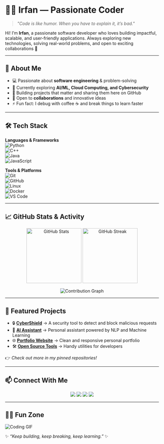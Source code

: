 # 👨‍💻 Irfan — Passionate Coder

> *"Code is like humor. When you have to explain it, it’s bad."*  

Hi! I’m **Irfan**, a passionate software developer who loves building impactful, scalable, and user-friendly applications. Always exploring new technologies, solving real-world problems, and open to exciting collaborations 🚀  

---

## 🌟 About Me
- 💻 Passionate about **software engineering** & problem-solving  
- 🌱 Currently exploring **AI/ML, Cloud Computing, and Cybersecurity**  
- 🔭 Building projects that matter and sharing them here on GitHub  
- 🤝 Open to **collaborations** and innovative ideas  
- ⚡ Fun fact: I debug with coffee ☕ and break things to learn faster  

---

## 🛠️ Tech Stack

**Languages & Frameworks**  
![Python](https://img.shields.io/badge/Python-3776AB?style=for-the-badge&logo=python&logoColor=white)  
![C++](https://img.shields.io/badge/C++-00599C?style=for-the-badge&logo=cplusplus&logoColor=white)  
![Java](https://img.shields.io/badge/Java-ED8B00?style=for-the-badge&logo=java&logoColor=white)  
![JavaScript](https://img.shields.io/badge/JavaScript-F7DF1E?style=for-the-badge&logo=javascript&logoColor=black)  

**Tools & Platforms**  
![Git](https://img.shields.io/badge/Git-F05032?style=for-the-badge&logo=git&logoColor=white)  
![GitHub](https://img.shields.io/badge/GitHub-181717?style=for-the-badge&logo=github&logoColor=white)  
![Linux](https://img.shields.io/badge/Linux-FCC624?style=for-the-badge&logo=linux&logoColor=black)  
![Docker](https://img.shields.io/badge/Docker-2496ED?style=for-the-badge&logo=docker&logoColor=white)  
![VS Code](https://img.shields.io/badge/VSCode-007ACC?style=for-the-badge&logo=visual-studio-code&logoColor=white)  

---

## 📈 GitHub Stats & Activity

<p align="center">
  <img src="https://github-readme-stats.vercel.app/api?username=YOUR_GITHUB_USERNAME&show_icons=true&theme=radical" alt="GitHub Stats" height="180"/>
  <img src="https://github-readme-streak-stats.herokuapp.com?user=YOUR_GITHUB_USERNAME&theme=radical" alt="GitHub Streak" height="180"/>
</p>

<p align="center">
  <img src="https://github-readme-activity-graph.vercel.app/graph?username=YOUR_GITHUB_USERNAME&theme=react-dark" alt="Contribution Graph" />
</p>

---

## 🚀 Featured Projects

- 🔒 **[CyberShield](#)** → A security tool to detect and block malicious requests  
- 🤖 **[AI Assistant](#)** → Personal assistant powered by NLP and Machine Learning  
- 🌐 **[Portfolio Website](#)** → Clean and responsive personal portfolio  
- 🛠️ **[Open Source Tools](#)** → Handy utilities for developers  

👉 *Check out more in my pinned repositories!*  

---

## 📫 Connect With Me
<p align="center">
  <a href="mailto:your_email@example.com"><img src="https://img.shields.io/badge/Email-D14836?style=for-the-badge&logo=gmail&logoColor=white"/></a>
  <a href="https://linkedin.com/in/your-linkedin"><img src="https://img.shields.io/badge/LinkedIn-0077B5?style=for-the-badge&logo=linkedin&logoColor=white"/></a>
  <a href="https://twitter.com/your-twitter"><img src="https://img.shields.io/badge/Twitter-1DA1F2?style=for-the-badge&logo=twitter&logoColor=white"/></a>
  <a href="https://your-portfolio.com"><img src="https://img.shields.io/badge/Portfolio-FF5722?style=for-the-badge&logo=firefox&logoColor=white"/></a>
</p>

---

## 🧑‍🚀 Fun Zone
![Coding GIF](https://media.giphy.com/media/qgQUggAC3Pfv687qPC/giphy.gif)  

✨ *“Keep building, keep breaking, keep learning.”* ✨
